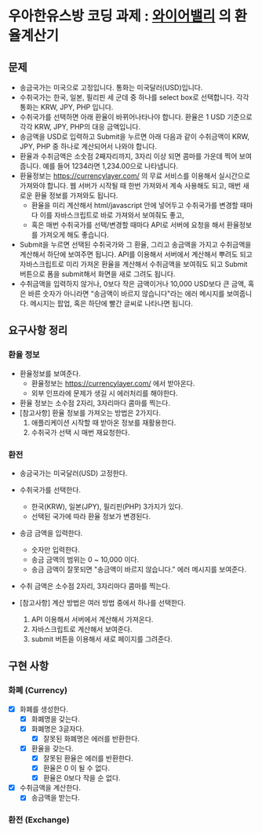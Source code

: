 # 우아한유스방 코딩 과제 : [와이어밸리](https://github.com/wirebarley/apply/blob/master/coding_test.md) 의 환율계산기

## 문제
- 송금국가는 미국으로 고정입니다. 통화는 미국달러(USD)입니다.
- 수취국가는 한국, 일본, 필리핀 세 군데 중 하나를 select box로 선택합니다. 각각 통화는 KRW, JPY, PHP 입니다.
- 수취국가를 선택하면 아래 환율이 바뀌어나타나야 합니다. 환율은 1 USD 기준으로 각각 KRW, JPY, PHP의 대응 금액입니다.
- 송금액을 USD로 입력하고 Submit을 누르면 아래 다음과 같이 수취금액이 KRW, JPY, PHP 중 하나로 계산되어서 나와야 합니다.
- 환율과 수취금액은 소숫점 2째자리까지, 3자리 이상 되면 콤마를 가운데 찍어 보여줍니다. 예를 들어 1234라면 1,234.00으로 나타냅니다.
- 환율정보는 https://currencylayer.com/ 의 무료 서비스를 이용해서 실시간으로 가져와야 합니다. 웹 서버가 시작될 때 한번 가져와서 계속 사용해도 되고, 매번 새로운 환율 정보를 가져와도 됩니다.
  - 환율을 미리 계산해서 html/javascript 안에 넣어두고 수취국가를 변경할 때마다 이를 자바스크립트로 바로 가져와서 보여줘도 좋고,
  - 혹은 매번 수취국가를 선택/변경할 때마다 API로 서버에 요청을 해서 환율정보를 가져오게 해도 좋습니다. 
- Submit을 누르면 선택된 수취국가와 그 환율, 그리고 송금액을 가지고 수취금액을 계산해서 하단에 보여주면 됩니다. API를 이용해서 서버에서 계산해서 뿌려도 되고 자바스크립트로 미리 가져온 환율을 계산해서 수취금액을 보여줘도 되고 Submit 버튼으로 폼을 submit해서 화면을 새로 그려도 됩니다.
- 수취금액을 입력하지 않거나, 0보다 작은 금액이거나 10,000 USD보다 큰 금액, 혹은 바른 숫자가 아니라면 “송금액이 바르지 않습니다"라는 에러 메시지를 보여줍니다. 메시지는 팝업, 혹은 하단에 빨간 글씨로 나타나면 됩니다.

## 요구사항 정리
### 환율 정보
- 환율정보를 보여준다.
  - 환율정보는 https://currencylayer.com/ 에서 받아온다.
  - 외부 인프라에 문제가 생길 시 에러처리를 해야한다. 
- 환율 정보는 소수점 2자리, 3자리마다 콤마를 찍는다. 
- [참고사항] 환율 정보를 가져오는 방법은 2가지다.
  1. 애플리케이션 시작할 때 받아온 정보를 재활용한다.
  2. 수취국가 선택 시 매번 재요청한다. 

### 환전
- 송금국가는 미국달러(USD) 고정한다.
- 수취국가를 선택한다.
  - 한국(KRW), 일본(JPY), 필리핀(PHP) 3가지가 있다. 
  - 선택된 국가에 따라 환율 정보가 변경된다. 
- 송금 금액을 입력한다.
  - 숫자만 입력한다. 
  - 송금 금액의 범위는 0 ~ 10,000 이다.  
  - 송금 금액이 잘못되면 "송금액이 바르지 않습니다." 에러 메시지를 보여준다.
- 수취 금액은 소수점 2자리, 3자리마다 콤마를 찍는다.
  
- [참고사항] 계산 방법은 여러 방법 중에서 하나를 선택한다.
  1. API 이용해서 서버에서 계산해서 가져온다. 
  2. 자바스크립트로 계산해서 보여준다.
  3. submit 버튼을 이용해서 새로 페이지를 그려준다. 
  
## 구현 사항

### 화폐 (Currency)
- [x] 화폐를 생성한다.
  - [x] 화폐명을 갖는다.
  - [x] 화폐명은 3글자다.
    - [x] 잘못된 화폐명은 에러를 반환한다. 
  - [x] 환율을 갖는다.  
    - [x] 잘못된 환율은 에러를 반환한다.
    - [x] 환율은 0 이 될 수 없다.
    - [x] 환율은 0보다 작을 순 없다. 
- [x] 수취금액을 계산한다.
  - [x] 송금액을 받는다.

### 환전 (Exchange)

 


